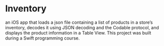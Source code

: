 # Inventory
an iOS app that loads a json file containing a list of products in a store’s inventory, decodes it using JSON decoding and the Codable protocol, and displays the product information in a Table View.
This project was built during a Swift programming course.
